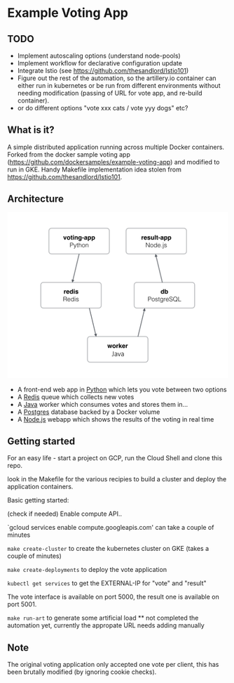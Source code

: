Example Voting App
=========

TODO
----

* Implement autoscaling options (understand node-pools)
* Implement workflow for declarative configuration update
* Integrate Istio (see https://github.com/thesandlord/Istio101)
* Figure out the rest of the automation, so the artillery.io container can either run in kubernetes or be run from different environments without needing modification (passing of URL for vote app, and re-build container).
* or do different options "vote xxx cats / vote yyy dogs" etc?

What is it?
-----------

A simple distributed application running across multiple Docker containers. Forked from the docker sample voting app (https://github.com/dockersamples/example-voting-app) and modified to run in GKE. Handy Makefile implementation idea stolen from https://github.com/thesandlord/Istio101.

Architecture
-----

![Architecture diagram](architecture2.png)

* A front-end web app in [Python](/vote) which lets you vote between two options
* A [Redis](https://hub.docker.com/_/redis/) queue which collects new votes
* A [Java](/worker/src/main) worker which consumes votes and stores them in…
* A [Postgres](https://hub.docker.com/_/postgres/) database backed by a Docker volume
* A [Node.js](/result) webapp which shows the results of the voting in real time

Getting started
---------------

For an easy life - start a project on GCP, run the Cloud Shell and clone this repo.

look in the Makefile for the various recipies to build a cluster and deploy the application containers. 

Basic getting started:

(check if needed) Enable compute API..

`gcloud services enable compute.googleapis.com' can take a couple of minutes

`make create-cluster` to create the kubernetes cluster on GKE (takes a couple of minutes)

`make create-deployments` to deploy the vote application

`kubectl get services` to get the EXTERNAL-IP for "vote" and "result"

The vote interface is available on port 5000, the result one is available on port 5001.

`make run-art` to generate some artificial load ** not completed the automation yet, currently the appropate URL needs adding manually



Note
----

The original voting application only accepted one vote per client, this has been brutally modified (by ignoring cookie checks).
